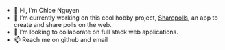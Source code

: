 - 👋 Hi, I’m Chloe Nguyen
- 🌱 I’m currently working on this cool hobby project, [Sharepolls](https://sharepolls.vercel.app/), an app to create and share polls on the web.
- 💞️ I’m looking to collaborate on full stack web applications.
- 📫 Reach me on github and email

<!---
ChloeWhen117/ChloeWhen117 is a ✨ special ✨ repository because its `README.md` (this file) appears on your GitHub profile.
You can click the Preview link to take a look at your changes.
--->
